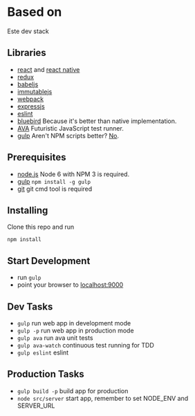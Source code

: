 # Based on

Este dev stack

## Libraries

- [react](http://facebook.github.io/react/) and [react native](https://facebook.github.io/react-native/)
- [redux](http://rackt.github.io/redux/)
- [babeljs](https://babeljs.io/)
- [immutablejs](http://facebook.github.io/immutable-js)
- [webpack](http://webpack.github.io/)
- [expressjs](http://expressjs.com/)
- [eslint](http://eslint.org/)
- [bluebird](https://github.com/petkaantonov/bluebird) Because it's better than native implementation.
- [AVA](https://github.com/avajs/ava) Futuristic JavaScript test runner.
- [gulp](http://gulpjs.com/) Aren't NPM scripts better? [No](https://twitter.com/jaffathecake/status/700320306053935104).

## Prerequisites

- [node.js](http://nodejs.org) Node 6 with NPM 3 is required.
- [gulp](http://gulpjs.com/) `npm install -g gulp`
- [git](https://git-scm.com/downloads) git cmd tool is required

## Installing

Clone this repo and run

```shell
npm install
```

## Start Development

- run `gulp`
- point your browser to [localhost:9000](http://localhost:9000)

## Dev Tasks

- `gulp` run web app in development mode
- `gulp -p` run web app in production mode
- `gulp ava` run ava unit tests
- `gulp ava-watch` continuous test running for TDD
- `gulp eslint` eslint

## Production Tasks

- `gulp build -p` build app for production
- `node src/server` start app, remember to set NODE_ENV and SERVER_URL
